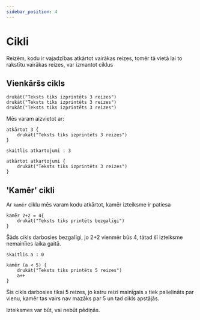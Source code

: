 ```yaml
---
sidebar_position: 4
---
```


# Cikli

Reizēm, kodu ir vajadzības atkārtot vairākas reizes, tomēr tā vietā lai to rakstītu vairākas reizes, var izmantot ciklus

## Vienkāršs cikls

```
drukāt("Teksts tiks izprintēts 3 reizes")
drukāt("Teksts tiks izprintēts 3 reizes")
drukāt("Teksts tiks izprintēts 3 reizes")
```

Mēs varam aizvietot ar:

```
atkārtot 3 {
    drukāt("Teksts tiks izprintēts 3 reizes")
}
```

```
skaitlis atkartojumi : 3

atkārtot atkartojumi {
    drukāt("Teksts tiks izprintēts 3 reizes")
}
```

## 'Kamēr' cikli

Ar `kamēr` ciklu mēs varam kodu atkārtot, kamēr izteiksme ir patiesa

```
kamēr 2+2 = 4{
    drukāt("Teksts tiks printēts bezgalīgi")
}
```

Šāds cikls darbosies bezgalīgi, jo 2+2 vienmēr būs 4, tātad šī izteiksme nemainīies laika gaitā.

```
skaitlis a : 0

kamēr (a < 5) {
    drukāt("Teksts tiks printēts 5 reizes")
    a++
}
```

Šis cikls darbosies tikai 5 reizes, jo katru reizi mainīgais `a` tiek palielināts par vienu, kamēr tas vairs nav mazāks par 5 un tad cikls apstājās.

Izteiksmes var būt, vai nebūt pēdiņās.
